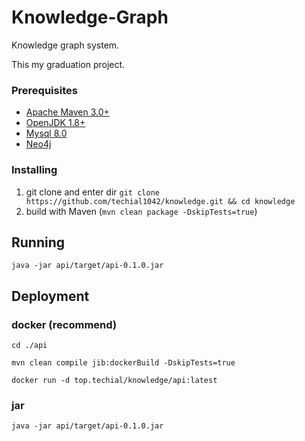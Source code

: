 # Knowledge-Graph

Knowledge graph system.

This my graduation project.


### Prerequisites 

*  [Apache Maven 3.0+](https://maven.apache.org/)
* [OpenJDK 1.8+](https://openjdk.java.net/)
* [Mysql 8.0](https://www.mysql.com/)
* [Neo4j](https://neo4j.com/)



### Installing

1. git clone and enter dir `git clone https://github.com/techial1042/knowledge.git && cd knowledge`
2. build with Maven (`mvn clean package -DskipTests=true`)



## Running

```shell
java -jar api/target/api-0.1.0.jar
```



## Deployment

### docker (recommend)

```shell
cd ./api

mvn clean compile jib:dockerBuild -DskipTests=true

docker run -d top.techial/knowledge/api:latest
```

### jar

```shell
java -jar api/target/api-0.1.0.jar
```

